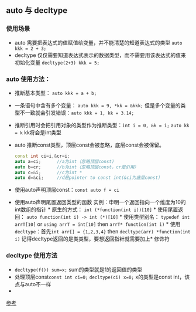 ## auto 与 decltype 

### 使用场景
* auto 需要把表达式的值赋值给变量，并不能清楚的知道表达式的类型 `auto kkk = 2 + 3;`
* decltype 仅仅需要知道表达式表示的数据类型，而不需要用该表达式的值来初始化变量 `decltype(2+3) kkk = 5;`

### auto 使用方法：
* 推断基本类型： `auto kkk = a + b;`
* 一条语句中含有多个变量： `auto kkk = 9, *kk = &kkk;` 但是多个变量的类型不一致就会引发错误：`auto kkk = 1, kk = 3.14;`
* 推断引用时会把引用对象的类型作为推断类型：`int i = 0, &k = i;` `auto kk = k` kk将会是int类型
* auto 推断const类型，顶层const会被忽略，底层const会被保留。

    ``` cpp 
    const int ci=i,&cr=i;
    auto a=ci;      //a为int（忽略顶层const)
    auto b=cr;      //b为int（忽略顶层const，cr是引用）
    auto c=&i;      //c为int *
    auto d=&ci;     //d是pointer to const int(&ci为底层const）
    ```

* 使用auto声明顶层const：`const auto f = ci`
* 使用auto声明尾置返回类型的函数
    实例：申明一个返回指向一个维度为10的int数组的指针
      * 原生的方式： `int (*function(int i))[10]`
      * 使用尾置返回： `auto function(int i) -> int (*)[10]`
      * 使用类型别名： `typedef int arrT[10]` or `using arrT = int[10]` then `arrT* function(int i)`
      * 使用`decltype`：首先`int arr[] = {1,2,3,4}` then `decltype(arr) *function(int i)` 记得decltype返回的是类类型，要想返回指针就需要加上* 修饰符

### decltype 使用方法
* `decltype(f()) sum=x;` sum的类型就是f的返回值的类型
* 处理顶层const`const int ci=0;` `decltype(ci) x=0;`   x的类型是const int，该点与auto不一样
* 

[参考](http://blog.csdn.net/qq_14982047/article/details/50628075)